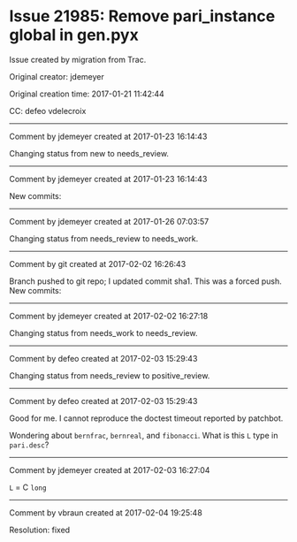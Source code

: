 # Issue 21985: Remove pari_instance global in gen.pyx

Issue created by migration from Trac.

Original creator: jdemeyer

Original creation time: 2017-01-21 11:42:44

CC:  defeo vdelecroix




---

Comment by jdemeyer created at 2017-01-23 16:14:43

Changing status from new to needs_review.


---

Comment by jdemeyer created at 2017-01-23 16:14:43

New commits:


---

Comment by jdemeyer created at 2017-01-26 07:03:57

Changing status from needs_review to needs_work.


---

Comment by git created at 2017-02-02 16:26:43

Branch pushed to git repo; I updated commit sha1. This was a forced push. New commits:


---

Comment by jdemeyer created at 2017-02-02 16:27:18

Changing status from needs_work to needs_review.


---

Comment by defeo created at 2017-02-03 15:29:43

Changing status from needs_review to positive_review.


---

Comment by defeo created at 2017-02-03 15:29:43

Good for me. I cannot reproduce the doctest timeout reported by patchbot.

Wondering about `bernfrac`, `bernreal`, and `fibonacci`. What is this `L` type in `pari.desc`?


---

Comment by jdemeyer created at 2017-02-03 16:27:04

`L` = C `long`


---

Comment by vbraun created at 2017-02-04 19:25:48

Resolution: fixed
